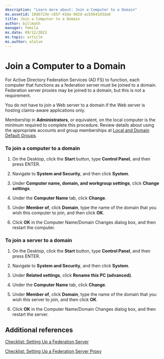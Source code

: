 ```yaml
---
description: "Learn more about: Join a Computer to a Domain"
ms.assetid: 10d6723e-c857-43da-9d2d-acb5641d3da8
title: Join a Computer to a Domain
author: billmath
manager: femila
ms.date: 09/12/2022
ms.topic: article
ms.author: alalve
---
```


# Join a Computer to a Domain

For Active Directory Federation Services \(AD FS\) to function, each computer that functions as a federation server must be joined to a domain. Federation server proxies may be joined to a domain, but this is not a requirement.

You do not have to join a Web server to a domain if the Web server is hosting claims\-aware applications only.

Membership in **Administrators**, or equivalent, on the local computer is the minimum required to complete this procedure. Review details about using the appropriate accounts and group memberships at [Local and Domain Default Groups](/previous-versions/orphan-topics/ws.10/dd728026(v=ws.10)).

### To join a computer to a domain

1. On the Desktop, click the **Start** button, type **Control Panel**, and then press ENTER.

1. Navigate to **System and Security**, and then click **System**.

1. Under **Computer name, domain, and workgroup settings**, click **Change settings**.

1. Under the **Computer Name** tab, click **Change**.

1. Under **Member of**, click **Domain**, type the name of the domain that you wish this computer to join, and then click **OK**.

1. Click **OK** in the Computer Name/Domain Changes dialog box, and then restart the computer.

### To join a server to a domain

1. On the Desktop, click the **Start** button, type **Control Panel**, and then press ENTER.

1. Navigate to **System and Security**, and then click **System**.

1. Under **Related settings**, click **Rename this PC (advanced)**.

1. Under the **Computer Name** tab, click **Change**.

1. Under **Member of**, click **Domain**, type the name of the domain that you wish this server to join, and then click **OK**.

1. Click **OK** in the Computer Name/Domain Changes dialog box, and then restart the server.

## Additional references

[Checklist: Setting Up a Federation Server](Checklist--Setting-Up-a-Federation-Server.md)

[Checklist: Setting Up a Federation Server Proxy](Checklist--Setting-Up-a-Federation-Server-Proxy.md)
